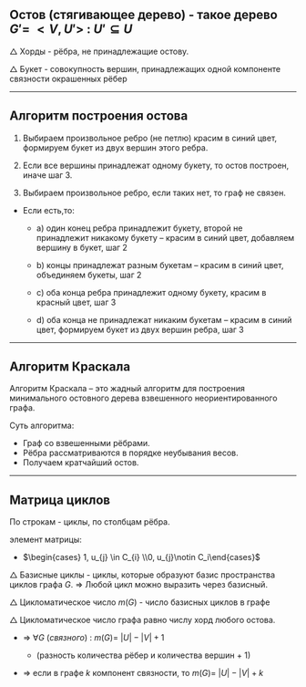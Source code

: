 ## Остов (стягивающее дерево) - такое дерево $G' = \ <V, U'>\ : \ U' \subseteq U$ 


$\triangle$ Хорды - рёбра, не принадлежащие остову.

$\triangle$ Букет - совокупность вершин, принадлежащих одной компоненте связности окрашенных рёбер

---
## Алгоритм построения остова 

1. Выбираем произвольное ребро (не петлю) красим в синий цвет,
формируем букет из двух вершин этого ребра.

2. Если все вершины принадлежат одному букету, 
то остов построен, иначе шаг 3.

3. Выбираем произвольное ребро, если
таких нет, то граф не связен.

- Если есть,то:
	- a) один конец ребра принадлежит букету, 
  второй не принадлежит никакому букету – красим в синий цвет, добавляем вершину в букет, шаг 2
  
	- b) концы принадлежат разным букетам – красим в синий цвет, объединяем букеты, шаг 2

	- c) оба конца ребра принадлежит одному букету, красим в красный цвет, шаг 3

	- d) оба конца не принадлежат никаким букетам – красим 
  в синий цвет, формируем букет из двух вершин ребра, шаг 3

---

## Алгоритм Краскала

Алгоритм Краскала – это жадный алгоритм для построения минимального остовного дерева взвешенного неориентированного графа. 

Суть алгоритма: 
- Граф со взвешенными рёбрами.
- Рёбра рассматриваются в порядке неубывания весов.
- Получаем кратчайший остов.

---

## Матрица циклов

По строкам - циклы, по столбцам рёбра.

элемент матрицы:
- $\begin{cases} 1, u_{j} \in C_{i} \\0, u_{j}\notin C_i\end{cases}$


$\triangle$ Базисные циклы - циклы, которые образуют базис пространства циклов графа $G$. => Любой цикл можно выразить через базисный.

$\triangle$ Цикломатическое число $m(G)$ - число базисных циклов в графе

$\triangle$ Цикломатическое число графа равно числу хорд любого остова.

- => $\forall G$ $(связного)$ : $m(G) =$ $|U| - |V| + 1$ 
	- (разность количества рёбер и количества вершин + 1)

- => если в графе $k$ компонент связности, то $m(G) =$ $|U| - |V| + k$